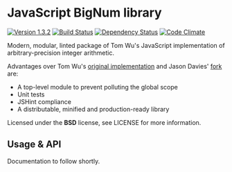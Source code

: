 # JavaScript BigNum library

[![Version 1.3.2](https://img.shields.io/badge/version-1.3.2-blue.svg)]()
[![Build Status](https://img.shields.io/travis/timkurvers/jsbn.svg)](https://travis-ci.org/timkurvers/jsbn)
[![Dependency Status](https://img.shields.io/gemnasium/timkurvers/jsbn.svg)](https://gemnasium.com/timkurvers/jsbn)
[![Code Climate](https://img.shields.io/codeclimate/github/timkurvers/jsbn.svg)](https://codeclimate.com/github/timkurvers/jsbn)

Modern, modular, linted package of Tom Wu's JavaScript implementation of arbitrary-precision integer arithmetic.

Advantages over Tom Wu's [original implementation](http://www-cs-students.stanford.edu/~tjw/jsbn/) and Jason Davies' [fork](https://github.com/jasondavies/jsbn) are:

* A top-level module to prevent polluting the global scope
* Unit tests
* JSHint compliance
* A distributable, minified and production-ready library

Licensed under the **BSD** license, see LICENSE for more information.


## Usage & API

Documentation to follow shortly.
